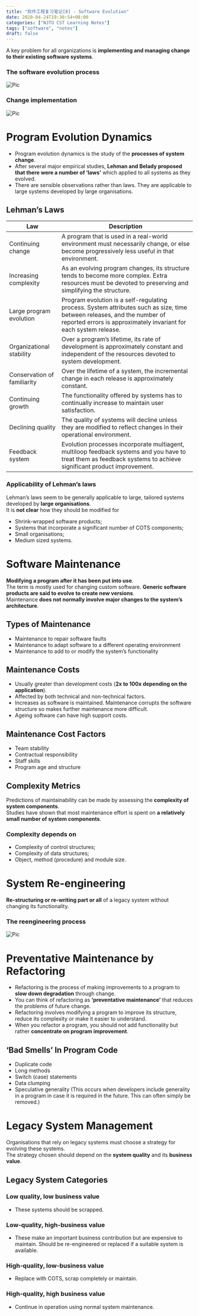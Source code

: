 ```yaml
---
title: "软件工程复习笔记[8] - Software Evolution"
date: 2020-04-24T19:30:54+08:00
categories: ["NJTU CST Learning Notes"]
tags: ["software", "notes"]
draft: false
---
```


A key problem for all organizations is **implementing and managing change to their existing software systems**.     

### The software evolution process
![Pic](/images/2020/04/se-notes8/Picture1.png)

### Change implementation
![Pic](/images/2020/04/se-notes8/Picture2.png)

# Program Evolution Dynamics
+ Program evolution dynamics is the study of the **processes of system change**.
+ After several major empirical studies, **Lehman and Belady proposed that there were a number of ‘laws’** which applied to all systems as they evolved.
+ There are sensible observations rather than laws. They are applicable to large systems developed by large organisations. 

## Lehman’s Laws 

| Law                         | Description                                                                                                                                                                                  |
|-----------------------------|----------------------------------------------------------------------------------------------------------------------------------------------------------------------------------------------|
| Continuing change           | A program that is used in a real-world environment must necessarily change, or else become progressively less useful in that environment.                                                    |
| Increasing complexity       | As an evolving program changes, its structure tends to become more complex. Extra resources must be devoted to preserving and simplifying the structure.                                     |
| Large program evolution     | Program evolution is a self-regulating process. System attributes such as size, time between releases, and the number of reported errors is approximately invariant for each system release. |
| Organizational stability    | Over a program’s lifetime, its rate of development is approximately constant and independent of the resources devoted to system development.                                                 |
| Conservation of familiarity | Over the lifetime of a system, the incremental change in each release is approximately constant.                                                                                             |
| Continuing growth           | The functionality offered by systems has to continually increase to maintain user satisfaction.                                                                                              |
| Declining quality           | The quality of systems will decline unless they are modified to reflect changes in their operational environment.                                                                            |
| Feedback system             | Evolution processes incorporate multiagent, multiloop feedback systems and you have to treat them as feedback systems to achieve significant product improvement.                            |

### Applicability of Lehman’s laws
Lehman’s laws seem to be generally applicable to large, tailored systems developed by **large organisations**.      
It is **not clear** how they should be modified for     
+ Shrink-wrapped software products;
+ Systems that incorporate a significant number of COTS components;
+ Small organisations;
+ Medium sized systems.

# Software Maintenance
**Modifying a program after it has been put into use**.     
The term is mostly used for changing custom software. **Generic software products are said to evolve to create new versions**.      
Maintenance **does not normally involve major changes to the system’s architecture**.        

## Types of Maintenance
+ Maintenance to repair software faults
+ Maintenance to adapt software to a different operating environment
+ Maintenance to add to or modify the system’s functionality

## Maintenance Costs
+ Usually greater than development costs (**2x to 100x depending on the application**).
+ Affected by both technical and non-technical factors.
+ Increases as software is maintained. Maintenance corrupts the software structure so makes further maintenance more difficult.
+ Ageing software can have high support costs.

## Maintenance Cost Factors
+ Team stability
+ Contractual responsibility
+ Staff skills
+ Program age and structure

## Complexity Metrics
Predictions of maintainability can be made by assessing the **complexity of system components**.        
Studies have shown that most maintenance effort is spent on **a relatively small number of system components**.       
### Complexity depends on       
+ Complexity of control structures;
+ Complexity of data structures;
+ Object, method (procedure) and module size.

# System Re-engineering
**Re-structuring or re-writing part or all** of a legacy system without changing its functionality.     

### The reengineering process
![Pic](/images/2020/04/se-notes8/Picture3.png)

# Preventative Maintenance by Refactoring
+ Refactoring is the process of making improvements to a program to **slow down degradation** through change.
+ You can think of refactoring as **‘preventative maintenance’** that reduces the problems of future change.
+ Refactoring involves modifying a program to improve its structure, reduce its complexity or make it easier to understand.
+ When you refactor a program, you should not add functionality but rather **concentrate on program improvement**.

## ‘Bad Smells’ In Program Code
+ Duplicate code
+ Long methods
+ Switch (case) statements
+ Data clumping
+ Speculative generality (This occurs when developers include generality in a program in case it is required in the future. This can often simply be removed.)

# Legacy System Management
Organisations that rely on legacy systems must choose a strategy for evolving these systems.       
The strategy chosen should depend on the **system quality** and its **business value**.         

## Legacy System Categories
### Low quality, low business value
+ These systems should be scrapped. 

### Low-quality, high-business value
+ These make an important business contribution but are expensive to maintain. Should be re-engineered or replaced if a suitable system is available.

### High-quality, low-business value
+ Replace with COTS, scrap completely or maintain.

### High-quality, high business value
+ Continue in operation using normal system maintenance.
